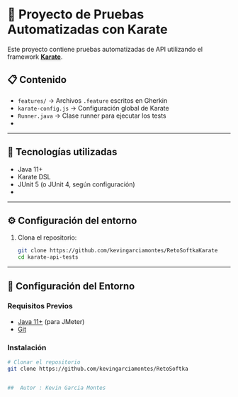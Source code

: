 # 🧪 Proyecto de Pruebas Automatizadas con Karate

Este proyecto contiene pruebas automatizadas de API utilizando el framework **[Karate](https://github.com/kevingarciamontes/RetoSoftkaKarate)**.

## 📋 Contenido

- `features/` → Archivos `.feature` escritos en Gherkin
- `karate-config.js` → Configuración global de Karate
- `Runner.java` → Clase runner para ejecutar los tests
- 

---

## 🚀 Tecnologías utilizadas

- Java 11+
- Karate DSL
- JUnit 5 (o JUnit 4, según configuración)
-
---

## ⚙️ Configuración del entorno

1. Clona el repositorio:

   ```bash
   git clone https://github.com/kevingarciamontes/RetoSoftkaKarate
   cd karate-api-tests


---

## 🧰 Configuración del Entorno

### Requisitos Previos
- [Java 11+](https://adoptium.net/) (para JMeter)
- [Git](https://git-scm.com/)

### Instalación

```bash
# Clonar el repositorio
git clone https://github.com/kevingarciamontes/RetoSoftka


##  Autor : Kevin Garcia Montes